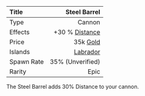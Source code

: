 |Title      | Steel Barrel              
|:-|-:
|Type       | Cannon                    
|Effects    |  +30 % [Distance](/upgrades/distance.md)
|Price      | 35k [Gold](/gold.md)       
|Islands    | [Labrador](/islands/labrador.md) 
|Spawn Rate | 35% (Unverified)          
|Rarity     | Epic    

The Steel Barrel adds 30% Distance to your cannon. 

